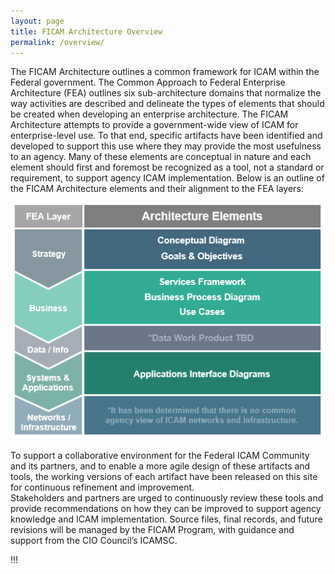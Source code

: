 ```yaml
---
layout: page
title: FICAM Architecture Overview
permalink: /overview/
---
```


The FICAM Architecture outlines a common framework for ICAM within the Federal government. The Common Approach to Federal Enterprise Architecture (FEA) outlines six sub-architecture domains that normalize the way activities are described and delineate the types of elements that should be created when developing an enterprise architecture. The FICAM Architecture attempts to provide a government-wide view of ICAM for enterprise-level use. To that end, specific artifacts have been identified and developed to support this use where they may provide the most usefulness to an agency. Many of these elements are conceptual in nature and each element should first and foremost be recognized as a tool, not a standard or requirement, to support agency ICAM implementation. Below is an outline of the FICAM Architecture elements and their alignment to the FEA layers:

![Image of FEA Mapping](../img/ArchSummary.png)

To support a collaborative environment for the Federal ICAM Community and its partners, and to enable a more agile design of these artifacts and tools, the working versions of each artifact have been released on this site for continuous refinement and improvement.   
Stakeholders and partners are urged to continuously review these tools and provide recommendations on how they can be improved to support agency knowledge and ICAM implementation. Source files, final records, and future revisions will be managed by the FICAM Program, with guidance and support from the CIO Council’s ICAMSC.

!!!

